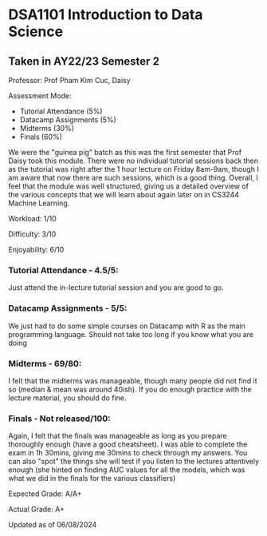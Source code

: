 # DSA1101 Introduction to Data Science
## Taken in AY22/23 Semester 2

Professor: Prof Pham Kim Cuc, Daisy

Assessment Mode:
- Tutorial Attendance (5%)
- Datacamp Assignments (5%)
- Midterms (30%)
- Finals (60%)

We were the "guinea pig" batch as this was the first semester that Prof Daisy took this module. There were no individual tutorial sessions back then as the tutorial was right after the 1 hour lecture on Friday 8am-9am, though I am aware that now there are such sessions, which is a good thing. Overall, I feel that the module was well structured, giving us a detailed overview of the various concepts that we will learn about again later on in CS3244 Machine Learning.

Workload: 1/10

Difficulty: 3/10

Enjoyability: 6/10

### Tutorial Attendance - 4.5/5:

Just attend the in-lecture tutorial session and you are good to go.

### Datacamp Assignments - 5/5:

We just had to do some simple courses on Datacamp with R as the main programming language. Should not take too long if you know what you are doing

### Midterms - 69/80:

I felt that the midterms was manageable, though many people did not find it so (median & mean was around 40ish). If you do enough practice with the lecture material, you should do fine.

### Finals - Not released/100:

Again, I felt that the finals was manageable as long as you prepare thoroughly enough (have a good cheatsheet). I was able to complete the exam in 1h 30mins, giving me 30mins to check through my answers. You can also "spot" the things she will test if you listen to the lectures attentively enough (she hinted on finding AUC values for all the models, which was what we did in the finals for the various classifiers)

Expected Grade: A/A+

Actual Grade: A+

Updated as of 06/08/2024

